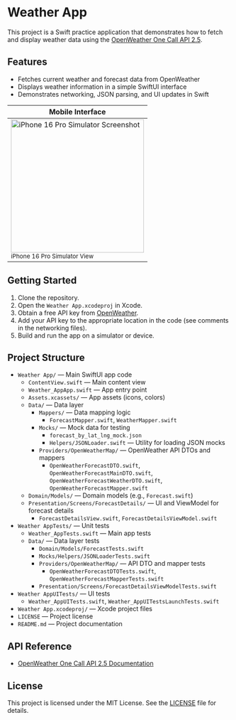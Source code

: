 # Weather App

This project is a Swift practice application that demonstrates how to fetch and display weather data using the [OpenWeather One Call API 2.5](https://openweathermap.org/api/one-call-api).

## Features

- Fetches current weather and forecast data from OpenWeather
- Displays weather information in a simple SwiftUI interface
- Demonstrates networking, JSON parsing, and UI updates in Swift

| **Mobile Interface** |
|------------|
|<img src="https://github.com/user-attachments/assets/0538b7ee-ee3e-4261-82e4-1f083ad145c6" alt="iPhone 16 Pro Simulator Screenshot" width="300"><br><sub>iPhone 16 Pro Simulator View</sub> |

## Getting Started

1. Clone the repository.
2. Open the `Weather App.xcodeproj` in Xcode.
3. Obtain a free API key from [OpenWeather](https://openweathermap.org/appid).
4. Add your API key to the appropriate location in the code (see comments in the networking files).
5. Build and run the app on a simulator or device.

## Project Structure

- `Weather App/` — Main SwiftUI app code
  - `ContentView.swift` — Main content view
  - `Weather_AppApp.swift` — App entry point
  - `Assets.xcassets/` — App assets (icons, colors)
  - `Data/` — Data layer
    - `Mappers/` — Data mapping logic
      - `ForecastMapper.swift`, `WeatherMapper.swift`
    - `Mocks/` — Mock data for testing
      - `forecast_by_lat_lng_mock.json`
      - `Helpers/JSONLoader.swift` — Utility for loading JSON mocks
    - `Providers/OpenWeatherMap/` — OpenWeather API DTOs and mappers
      - `OpenWeatherForecastDTO.swift`, `OpenWeatherForecastMainDTO.swift`, `OpenWeatherForecastWeatherDTO.swift`, `OpenWeatherForecastMapper.swift`
  - `Domain/Models/` — Domain models (e.g., `Forecast.swift`)
  - `Presentation/Screens/ForecastDetails/` — UI and ViewModel for forecast details
    - `ForecastDetailsView.swift`, `ForecastDetailsViewModel.swift`
- `Weather AppTests/` — Unit tests
  - `Weather_AppTests.swift` — Main app tests
  - `Data/` — Data layer tests
    - `Domain/Models/ForecastTests.swift`
    - `Mocks/Helpers/JSONLoaderTests.swift`
    - `Providers/OpenWeatherMap/` — API DTO and mapper tests
      - `OpenWeatherForecastDTOTests.swift`, `OpenWeatherForecastMapperTests.swift`
    - `Presentation/Screens/ForecastDetailsViewModelTests.swift`
- `Weather AppUITests/` — UI tests
  - `Weather_AppUITests.swift`, `Weather_AppUITestsLaunchTests.swift`
- `Weather App.xcodeproj/` — Xcode project files
- `LICENSE` — Project license
- `README.md` — Project documentation

## API Reference

- [OpenWeather One Call API 2.5 Documentation](https://openweathermap.org/api/one-call-api)

## License

This project is licensed under the MIT License. See the [LICENSE](LICENSE) file for details.
